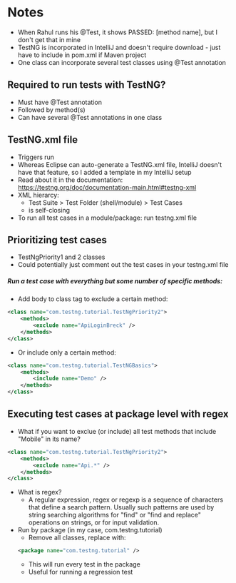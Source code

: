 # Notes

- When Rahul runs his @Test, it shows PASSED: [method name], but I don't get that in mine
- TestNG is incorporated in IntelliJ and doesn't require download - just have to include in pom.xml if Maven project
- One class can incorporate several test classes using @Test annotation

## Required to run tests with TestNG?

- Must have @Test annotation
- Followed by method(s)
- Can have several @Test annotations in one class

## TestNG.xml file

- Triggers run
- Whereas Eclipse can auto-generate a TestNG.xml file, IntelliJ doesn't have that feature, so I added a template in my IntelliJ setup
- Read about it in the documentation: https://testng.org/doc/documentation-main.html#testng-xml
- XML hierarcy:
    - Test Suite <suite> > Test Folder <test> (shell/module) > Test Cases <classes> <class>
    - <class /> is self-closing
- To run all test cases in a module/package: run testng.xml file

## Prioritizing test cases

- TestNgPriority1 and 2 classes
- Could potentially just comment out the test cases in your testng.xml file
##### Run a test case with everything but some number of specific methods:
- Add body to class tag to exclude a certain method:
```xml
<class name="com.testng.tutorial.TestNgPriority2">
    <methods>
        <exclude name="ApiLoginBreck" />
    </methods>
</class>
```
- Or include only a certain method:
```xml
<class name="com.testng.tutorial.TestNGBasics">
    <methods>
        <include name="Demo" />
    </methods>
</class>
```

## Executing test cases at package level with regex

- What if you want to exclue (or include) all test methods that include "Mobile" in its name?
```xml
<class name="com.testng.tutorial.TestNgPriority2">
    <methods>
        <exclude name="Api.*" />
    </methods>
</class>
```
- What is regex?
    - A regular expression, regex or regexp is a sequence of characters that define a search pattern. Usually such patterns are used by string searching algorithms for "find" or "find and replace" operations on strings, or for input validation.
- Run by package (in my case, com.testng.tutorial)
    - Remove all classes, replace with:
    ```xml
    <package name="com.testng.tutorial" />
    ```
    - This will run every test in the package
    - Useful for running a regression test



